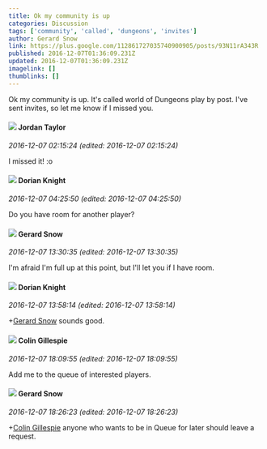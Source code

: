 ```yaml
---
title: Ok my community is up
categories: Discussion
tags: ['community', 'called', 'dungeons', 'invites']
author: Gerard Snow
link: https://plus.google.com/112861727035740900905/posts/93N11rA343R
published: 2016-12-07T01:36:09.231Z
updated: 2016-12-07T01:36:09.231Z
imagelink: []
thumblinks: []
---
```


Ok my community is up.  It&#39;s called world of Dungeons play by post.  I&#39;ve sent invites, so let me know if I missed you.  
<div id='comment z13wjtmq5kaze32dk23fxdjybkyryplsy'>
  <h4><img src='{{site.baseurl}}//images/avatars/103343720503732854166_photo.jpg'> Jordan Taylor</h4>
      <p><cite>2016-12-07 02:15:24 (edited: 2016-12-07 02:15:24)</cite></p>
        <p>I missed it! :o</p>
</div>
        

<div id='comment z13wjtmq5kaze32dk23fxdjybkyryplsy'>
  <h4><img src='{{site.baseurl}}//images/avatars/112430647495102392169_photo.jpg'> Dorian Knight</h4>
      <p><cite>2016-12-07 04:25:50 (edited: 2016-12-07 04:25:50)</cite></p>
        <p>Do you have room for another player?</p>
</div>
        

<div id='comment z13wjtmq5kaze32dk23fxdjybkyryplsy'>
  <h4><img src='{{site.baseurl}}//images/avatars/112861727035740900905_photo.jpg'> Gerard Snow</h4>
      <p><cite>2016-12-07 13:30:35 (edited: 2016-12-07 13:30:35)</cite></p>
        <p>I&#39;m afraid I&#39;m full up at this point, but I&#39;ll let you if I have room.</p>
</div>
        

<div id='comment z13wjtmq5kaze32dk23fxdjybkyryplsy'>
  <h4><img src='{{site.baseurl}}//images/avatars/112430647495102392169_photo.jpg'> Dorian Knight</h4>
      <p><cite>2016-12-07 13:58:14 (edited: 2016-12-07 13:58:14)</cite></p>
        <p><span class="proflinkWrapper"><span class="proflinkPrefix">+</span><a class="proflink" href="https://plus.google.com/112861727035740900905" oid="112861727035740900905">Gerard Snow</a></span> sounds good.</p>
</div>
        

<div id='comment z13wjtmq5kaze32dk23fxdjybkyryplsy'>
  <h4><img src='{{site.baseurl}}//images/avatars/110857288146737749169_photo.jpg'> Colin Gillespie</h4>
      <p><cite>2016-12-07 18:09:55 (edited: 2016-12-07 18:09:55)</cite></p>
        <p>Add me to the queue of interested players.</p>
</div>
        

<div id='comment z13wjtmq5kaze32dk23fxdjybkyryplsy'>
  <h4><img src='{{site.baseurl}}//images/avatars/112861727035740900905_photo.jpg'> Gerard Snow</h4>
      <p><cite>2016-12-07 18:26:23 (edited: 2016-12-07 18:26:23)</cite></p>
        <p><span class="proflinkWrapper"><span class="proflinkPrefix">+</span><a class="proflink" href="https://plus.google.com/110857288146737749169" oid="110857288146737749169">Colin Gillespie</a></span> anyone who wants to be in Queue  for later should leave a request.</p>
</div>
        